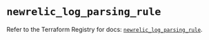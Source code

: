 # `newrelic_log_parsing_rule`

Refer to the Terraform Registry for docs: [`newrelic_log_parsing_rule`](https://registry.terraform.io/providers/newrelic/newrelic/3.55.0/docs/resources/log_parsing_rule).
